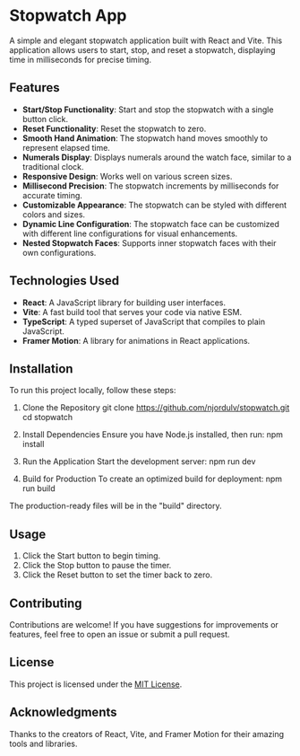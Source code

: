 # Stopwatch App

A simple and elegant stopwatch application built with React and Vite. This application allows users to start, stop, and reset a stopwatch, displaying time in milliseconds for precise timing.

## Features

- **Start/Stop Functionality**: Start and stop the stopwatch with a single button click.
- **Reset Functionality**: Reset the stopwatch to zero.
- **Smooth Hand Animation**: The stopwatch hand moves smoothly to represent elapsed time.
- **Numerals Display**: Displays numerals around the watch face, similar to a traditional clock.
- **Responsive Design**: Works well on various screen sizes.
- **Millisecond Precision**: The stopwatch increments by milliseconds for accurate timing.
- **Customizable Appearance**: The stopwatch can be styled with different colors and sizes.
- **Dynamic Line Configuration**: The stopwatch face can be customized with different line configurations for visual enhancements.
- **Nested Stopwatch Faces**: Supports inner stopwatch faces with their own configurations.

## Technologies Used

- **React**: A JavaScript library for building user interfaces.
- **Vite**: A fast build tool that serves your code via native ESM.
- **TypeScript**: A typed superset of JavaScript that compiles to plain JavaScript.
- **Framer Motion**: A library for animations in React applications.

## Installation

To run this project locally, follow these steps:

1. Clone the Repository
   git clone https://github.com/njordulv/stopwatch.git
   cd stopwatch

2. Install Dependencies
   Ensure you have Node.js installed, then run:
   npm install

3. Run the Application
   Start the development server:
   npm run dev

4. Build for Production
   To create an optimized build for deployment:
   npm run build

The production-ready files will be in the "build" directory.

## Usage

1. Click the Start button to begin timing.
2. Click the Stop button to pause the timer.
3. Click the Reset button to set the timer back to zero.

## Contributing

Contributions are welcome! If you have suggestions for improvements or features, feel free to open an issue or submit a pull request.

## License

This project is licensed under the [MIT License](LICENSE).

## Acknowledgments

Thanks to the creators of React, Vite, and Framer Motion for their amazing tools and libraries.
